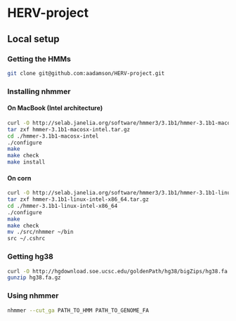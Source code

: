 HERV-project
============

## Local setup

### Getting the HMMs

```bash
git clone git@github.com:aadamson/HERV-project.git
```

### Installing nhmmer

#### On MacBook (Intel architecture)

```bash
curl -O http://selab.janelia.org/software/hmmer3/3.1b1/hmmer-3.1b1-macosx-intel.tar.gz
tar zxf hmmer-3.1b1-macosx-intel.tar.gz
cd ./hmmer-3.1b1-macosx-intel
./configure
make
make check
make install
```

#### On corn

```bash
curl -O http://selab.janelia.org/software/hmmer3/3.1b1/hmmer-3.1b1-linux-intel-x86_64.tar.gz
tar zxf hmmer-3.1b1-linux-intel-x86_64.tar.gz
cd ./hmmer-3.1b1-linux-intel-x86_64
./configure
make
make check
mv ./src/nhmmer ~/bin
src ~/.cshrc
```

### Getting hg38

```bash
curl -O http://hgdownload.soe.ucsc.edu/goldenPath/hg38/bigZips/hg38.fa.gz
gunzip hg38.fa.gz
```

### Using nhmmer

```bash
nhmmer --cut_ga PATH_TO_HMM PATH_TO_GENOME_FA 
```
